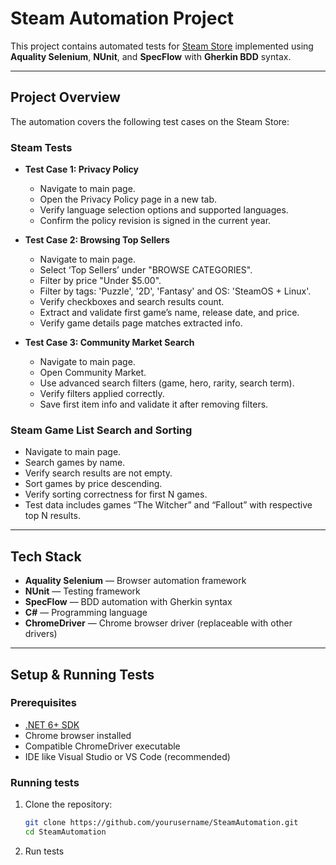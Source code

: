 # Steam Automation Project

This project contains automated tests for [Steam Store](https://store.steampowered.com) implemented using **Aquality Selenium**, **NUnit**, and **SpecFlow** with **Gherkin BDD** syntax.

---

## Project Overview

The automation covers the following test cases on the Steam Store:

### Steam Tests

- **Test Case 1: Privacy Policy**
  - Navigate to main page.
  - Open the Privacy Policy page in a new tab.
  - Verify language selection options and supported languages.
  - Confirm the policy revision is signed in the current year.

- **Test Case 2: Browsing Top Sellers**
  - Navigate to main page.
  - Select ‘Top Sellers’ under "BROWSE CATEGORIES".
  - Filter by price "Under $5.00".
  - Filter by tags: 'Puzzle', '2D', 'Fantasy' and OS: 'SteamOS + Linux'.
  - Verify checkboxes and search results count.
  - Extract and validate first game’s name, release date, and price.
  - Verify game details page matches extracted info.

- **Test Case 3: Community Market Search**
  - Navigate to main page.
  - Open Community Market.
  - Use advanced search filters (game, hero, rarity, search term).
  - Verify filters applied correctly.
  - Save first item info and validate it after removing filters.

### Steam Game List Search and Sorting

- Navigate to main page.
- Search games by name.
- Verify search results are not empty.
- Sort games by price descending.
- Verify sorting correctness for first N games.
- Test data includes games “The Witcher” and “Fallout” with respective top N results.

---

## Tech Stack

- **Aquality Selenium** — Browser automation framework  
- **NUnit** — Testing framework  
- **SpecFlow** — BDD automation with Gherkin syntax  
- **C#** — Programming language  
- **ChromeDriver** — Chrome browser driver (replaceable with other drivers)  

---

## Setup & Running Tests

### Prerequisites

- [.NET 6+ SDK](https://dotnet.microsoft.com/download)  
- Chrome browser installed  
- Compatible ChromeDriver executable  
- IDE like Visual Studio or VS Code (recommended)  

### Running tests

1. Clone the repository:

   ```bash
   git clone https://github.com/yourusername/SteamAutomation.git
   cd SteamAutomation
2. Run tests
